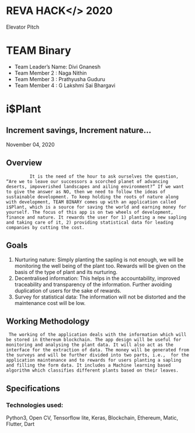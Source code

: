 
# REVA HACK</> 2020
Elevator Pitch

# TEAM Binary
* Team Leader’s Name: Divi Gnanesh
* Team Member 2 : Naga Nithin
* Team Member 3 : Prathyusha Guduru
* Team Member 4 : G Lakshmi Sai Bhargavi

# i$Plant
## Increment savings, Increment nature…
November 04, 2020

## Overview 
             It is the need of the hour to ask ourselves the question, “Are we to leave our successors a scorched planet of advancing deserts, impoverished landscapes and ailing environment?” If we want to give the answer as NO, then we need to follow the ideas of sustainable development. To keep holding the roots of nature along with development, TEAM BINARY comes up with an application called  i$Plant, which is a source for saving the world and earning money for yourself. The focus of this app is on two wheels of development, finance and nature. It rewards the user for 1) planting a new sapling and taking care of it, 2) providing statistical data for leading companies by cutting the cost.
             
## Goals 
1. Nurturing nature: Simply planting the sapling is not enough, we will be monitoring the well being of the plant too. Rewards will be given on the basis of the type of plant and its nurturing.
2. Decentralised information: This helps in the accountability, improved traceability and transparency of the information. Further avoiding duplication of users for the sake of rewards.
3. Survey for statistical data: The information will not be distorted and the maintenance cost will be low.

## Working Methodology 
     The working of the application deals with the information which will be stored in Ethereum blockchain. The app design will be useful for  monitoring and analysing the plant data. It will also act as the interface for the extraction of data. The money will be generated from the surveys and will be further divided into two parts, i.e.,  for the application maintenance and to rewards for users planting a sapling and filling the form data. It includes a Machine learning based algorithm which classifies different plants based on their leaves.
     
## Specifications 
### Technologies used: 
Python3, Open CV, Tensorflow lite, Keras, Blockchain, Ethereum, Matic, Flutter, Dart
